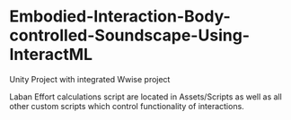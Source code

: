 # Embodied-Interaction-Body-controlled-Soundscape-Using-InteractML

Unity Project with integrated Wwise project

Laban Effort calculations script are located in Assets/Scripts as well as all other custom scripts which control functionality of interactions.
